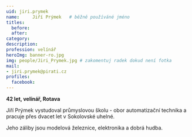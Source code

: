 ```yaml
---
uid: jiri.prymek
name:     Jiří Prýmek	# běžně používáné jméno
titles:
  before: 
  after:
category:
description: 
profession: velínář
heroImg: banner-ro.jpg
img: people/Jiri_Prymek.jpg # zakomentuj radek dokud není fotka
mail:
- jiri.prymek@pirati.cz
profiles:
  facebook:
---
```

**42 let, velínář, Rotava**

Jiří Prýmek vystudoval průmyslovou školu - obor automatizační technika a pracuje přes dvacet let v Sokolovské uhelné.

Jeho záliby jsou modelová železnice, elektronika a dobrá hudba.
